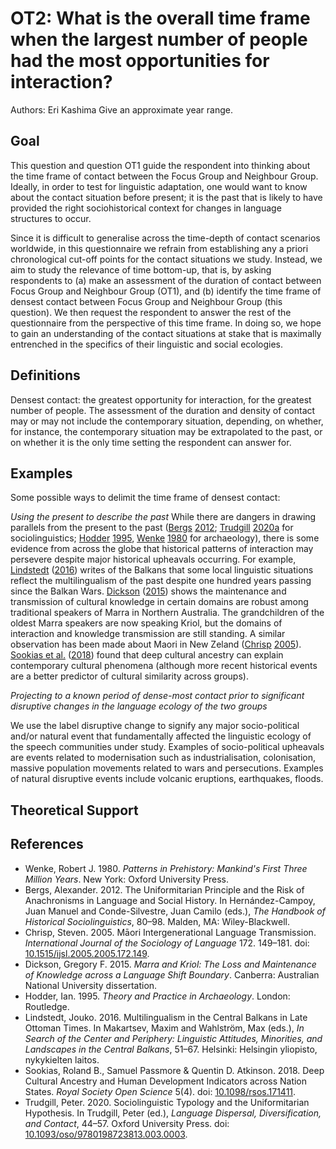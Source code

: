# OT2: What is the overall time frame when the largest number of people had the most opportunities for interaction?

Authors: Eri Kashima
Give an approximate year range.
## Goal

This question and question OT1 guide the respondent into thinking about the time frame of contact between the Focus Group and Neighbour Group. Ideally, in order to test for linguistic adaptation, one would want to know about the contact situation before present; it is the past that is likely to have provided the right sociohistorical context for changes in language structures to occur.

Since it is difficult to generalise across the time-depth of contact scenarios worldwide, in this questionnaire we refrain from establishing any a priori chronological cut-off points for the contact situations we study. Instead, we aim to study the relevance of time bottom-up, that is, by asking respondents to (a) make an assessment of the duration of contact between Focus Group and Neighbour Group (OT1), and (b) identify the time frame of densest contact between Focus Group and Neighbour Group (this question). We then request the respondent to answer the rest of the questionnaire from the perspective of this time frame. In doing so, we hope to gain an understanding of the contact situations at stake that is maximally entrenched in the specifics of their linguistic and social ecologies.
## Definitions

Densest contact: the greatest opportunity for interaction, for the greatest number of people.
The assessment of the duration and density of contact may or may not include the contemporary situation, depending, on whether, for instance, the contemporary situation may be extrapolated to the past, or on whether it is the only time setting the respondent can answer for.
## Examples

Some possible ways to delimit the time frame of densest contact:

_Using the present to describe the past_
While there are dangers in drawing parallels from the present to the past ([Bergs](#source-Bergs2012) [2012](#source-Bergs2012); [Trudgill](#source-Trudgill2020) [2020a](#source-Trudgill2020) for sociolinguistics; [Hodder](#source-Hodder1995) [1995](#source-Hodder1995), [Wenke](#source-Wenke1980) [1980](#source-Wenke1980) for archaeology), there is some evidence from across the globe that historical patterns of interaction may persevere despite major historical upheavals occurring. For example, [Lindstedt](#source-Lindstedt2016) ([2016](#source-Lindstedt2016)) writes of the Balkans that some local linguistic situations reflect the multilingualism of the past despite one hundred years passing since the Balkan Wars. [Dickson](#source-Dickson2015) ([2015](#source-Dickson2015)) shows the maintenance and transmission of cultural knowledge in certain domains are robust among traditional speakers of Marra in Northern Australia. The grandchildren of the oldest Marra speakers are now speaking Kriol, but the domains of interaction and knowledge transmission are still standing. A similar observation has been made about Maori in New Zeland ([Chrisp](#source-Chrisp2005) [2005](#source-Chrisp2005)). [Sookias et al.](#source-SookiasEtAl2018) ([2018](#source-SookiasEtAl2018)) found that deep cultural ancestry can explain contemporary cultural phenomena (although more recent historical events are a better predictor of cultural similarity across groups).

_Projecting to a known period of dense-most contact prior to significant disruptive changes in the language ecology of the two groups_

We use the label disruptive change to signify any major socio-political and/or natural event that fundamentally affected the linguistic ecology of the speech communities under study. Examples of socio-political upheavals are events related to modernisation such as industrialisation, colonisation, massive population movements related to wars and persecutions. Examples of natural disruptive events include volcanic eruptions, earthquakes, floods.
## Theoretical Support

## References

- <a id="source-Wenke1980"> </a>Wenke, Robert J. 1980. _Patterns in Prehistory: Mankind's First Three Million Years_. New York: Oxford University Press.
- <a id="source-Bergs2012"> </a>Bergs, Alexander. 2012. The Uniformitarian Principle and the Risk of Anachronisms in Language and Social History. In Hernández-Campoy, Juan Manuel and Conde-Silvestre, Juan Camilo (eds.), _The Handbook of Historical Sociolinguistics_, 80–98. Malden, MA: Wiley-Blackwell.
- <a id="source-Chrisp2005"> </a>Chrisp, Steven. 2005. Māori Intergenerational Language Transmission. _International Journal of the Sociology of Language_ 172. 149–181. doi: [10.1515/ijsl.2005.2005.172.149](https://doi.org/10.1515/ijsl.2005.2005.172.149).
- <a id="source-Dickson2015"> </a>Dickson, Gregory F. 2015. _Marra and Kriol: The Loss and Maintenance of Knowledge across a Language Shift Boundary_. Canberra: Australian National University dissertation.
- <a id="source-Hodder1995"> </a>Hodder, Ian. 1995. _Theory and Practice in Archaeology_. London: Routledge.
- <a id="source-Lindstedt2016"> </a>Lindstedt, Jouko. 2016. Multilingualism in the Central Balkans in Late Ottoman Times. In Makartsev, Maxim and Wahlström, Max (eds.), _In Search of the Center and Periphery: Linguistic Attitudes, Minorities, and Landscapes in the Central Balkans_, 51–67. Helsinki: Helsingin yliopisto, nykykielten laitos.
- <a id="source-SookiasEtAl2018"> </a>Sookias, Roland B., Samuel Passmore & Quentin D. Atkinson. 2018. Deep Cultural Ancestry and Human Development Indicators across Nation States. _Royal Society Open Science_ 5(4). doi: [10.1098/rsos.171411](https://doi.org/10.1098/rsos.171411).
- <a id="source-Trudgill2020"> </a>Trudgill, Peter. 2020. Sociolinguistic Typology and the Uniformitarian Hypothesis. In Trudgill, Peter (ed.), _Language Dispersal, Diversification, and Contact_, 44–57. Oxford University Press. doi: [10.1093/oso/9780198723813.003.0003](https://doi.org/10.1093/oso/9780198723813.003.0003).
